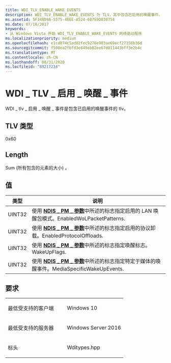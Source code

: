 ```yaml
---
title: WDI_TLV_ENABLE_WAKE_EVENTS
description: WDI_TLV_ENABLE_WAKE_EVENTS 为 TLV，其中包含已启用的唤醒事件。
ms.assetid: 5F348D9A-5575-46EE-A524-687E9D030754
ms.date: 07/18/2017
keywords:
- 从 Windows Vista 开始 WDI_TLV_ENABLE_WAKE_EVENTS 网络驱动程序
ms.localizationpriority: medium
ms.openlocfilehash: e1cd074c5ad02fec9276e983ae69ecf27158b36d
ms.sourcegitcommit: f500ea2fbfd3e849eb82ee67d011443bff3e2b4c
ms.translationtype: MT
ms.contentlocale: zh-CN
ms.lasthandoff: 08/31/2020
ms.locfileid: "89217234"
---
```

# <a name="wdi_tlv_enable_wake_events"></a>WDI \_ TLV \_ 启用 \_ 唤醒 \_ 事件


WDI \_ tlv \_ 启用 \_ 唤醒 \_ 事件是包含已启用的唤醒事件的 tlv。

## <a name="tlv-type"></a>TLV 类型


0x60

## <a name="length"></a>Length


Sum (所有包含的元素的大小) 。

## <a name="values"></a>值


| 类型   | 说明                                                                                                                                                          |
|--------|----------------------------------------------------------------------------------------------------------------------------------------------------------------------|
| UINT32 | 使用 [**NDIS \_ PM \_ 参数**](/windows-hardware/drivers/ddi/ntddndis/ns-ntddndis-_ndis_pm_parameters)中所述的标志指定启用的 LAN 唤醒包模式。EnabledWoLPacketPatterns. |
| UINT32 | 使用 [**NDIS \_ PM \_ 参数**](/windows-hardware/drivers/ddi/ntddndis/ns-ntddndis-_ndis_pm_parameters)中所述的标志指定启用的协议卸载。EnabledProtocolOffloads.            |
| UINT32 | 使用 [**NDIS \_ PM \_ 参数**](/windows-hardware/drivers/ddi/ntddndis/ns-ntddndis-_ndis_pm_parameters)中所述的标志指定唤醒标志。WakeUpFlags.                                    |
| UINT32 | 使用 [**NDIS \_ PM \_ 参数**](/windows-hardware/drivers/ddi/ntddndis/ns-ntddndis-_ndis_pm_parameters)中所述的标志指定特定于媒体的唤醒事件。MediaSpecificWakeUpEvents.      |

 

<a name="requirements"></a>要求
------------

<table>
<colgroup>
<col width="50%" />
<col width="50%" />
</colgroup>
<tbody>
<tr class="odd">
<td><p>最低受支持的客户端</p></td>
<td><p>Windows 10</p></td>
</tr>
<tr class="even">
<td><p>最低受支持的服务器</p></td>
<td><p>Windows Server 2016</p></td>
</tr>
<tr class="odd">
<td><p>标头</p></td>
<td>Wditypes.hpp</td>
</tr>
</tbody>
</table>

 

